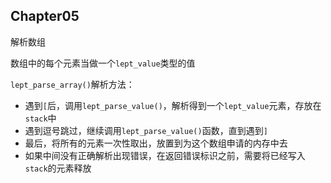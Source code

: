 ## Chapter05

解析数组

数组中的每个元素当做一个`lept_value`类型的值

`lept_parse_array()`解析方法：

* 遇到`[`后，调用`lept_parse_value()`，解析得到一个`lept_value`元素，存放在`stack`中
* 遇到逗号跳过，继续调用`lept_parse_value()`函数，直到遇到`]`
* 最后，将所有的元素一次性取出，放置到为这个数组申请的内存中去
* 如果中间没有正确解析出现错误，在返回错误标识之前，需要将已经写入`stack`的元素释放